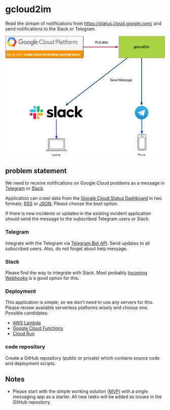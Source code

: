 # gcloud2im

Read the stream of notifications from https://status.cloud.google.com/ and send notifications to the Slack or Telegram.

![Telegram BOT](./schema.png)

## problem statement

We need to receive notifications on Google Cloud problems as a message in [Telegram](https://telegram.org/) or [Slack](https://slack.com/).

Application can crawl data from the [Google Cloud Status Dashboard](https://status.cloud.google.com/) in two formats: [RSS](https://status.cloud.google.com/feed.atom) or [JSON](https://status.cloud.google.com/incidents.json). Please choose the best option.

If there is new incidents or updates in the existing incident application should send the message to the subscribed Telegram users or Slack.

### Telegram

Integrate with the Telegram via [Telegram Bot API](https://core.telegram.org/bots/api). Send updates to all subscribed users. Also, do not forget about help message.

### Slack

Please find the way to integrate with Slack. Most probably [Incoming Webhooks](https://api.slack.com/incoming-webhooks) is a good option for this.

### Deployment

This application is simple, so we don't need to use any servers for this. Please review available serverless platforms wisely and choose one. Possible candidates:

* [AWS Lambda](https://aws.amazon.com/lambda/)
* [Google Cloud Functions](https://cloud.google.com/functions/)
* [Cloud Run](https://cloud.google.com/run/)

### code repository

Create a GitHub repository (public or private) which contains source code and deployment scripts.

## Notes

* Please start with the simple working solution ([MVP](https://en.wikipedia.org/wiki/Minimum_viable_product)) with a single messaging app as a starter. All new tasks will be added as issues in the GitHub repository.
